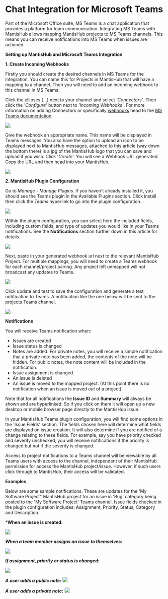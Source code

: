 # Chat Integration for Microsoft Teams

Part of the Microsoft Office suite, MS Teams is a chat application that provides a platform for team communication. Integrating MS Teams with MantisHub allows mapping MantisHub projects to MS Teams channels. This means you can receive notifications into MS Teams when issues are actioned. 

**Setting up MantisHub and Microsoft Teams Integration**

**1. Create Incoming Webhooks**

Firstly you should create the desired channels in MS Teams for the integration. You can name this for Projects in MantisHub that will have a mapping to a channel. Then you will need to add an incoming webhook to this channel in MS Teams. 

Click the ellipses (...) next to your channel and select *'Connectors'*. Then click the *'Configure'* button next to *'Incoming Webhooks'*. For more information on adding Connectors or specifically [webhooks](https://docs.microsoft.com/en-us/microsoftteams/office-365-custom-connectors#develop-custom-connectors) head to the [MS Teams documentation](https://docs.microsoft.com/en-us/microsoftteams/office-365-custom-connectors).

![](./images/msft_teams_1.png)

Give the webhook an appropriate name. This name will be displayed in Teams messages. You also have the option to upload an icon to be displayed next to MantisHub messages, attached to this article (way down the bottom there) is a jpg of the MantisHub logo that you can save and upload if you wish. Click '*Create*'. You will see a Webhook URL generated. Copy the URL and then head into your MantisHub. 

![](./images/msft_teams_2.png)

**2. MantisHub Plugin Configuration**

Go to *Manage - Manage Plugins*. If you haven't already installed it, you should see the Teams plugin in the Available Plugins section. Click install then click the *Teams* hyperlink to go into the plugin configuration. 

![](./images/msft_teams_3.png)

Within the plugin configuration, you can select here the included fields, including custom fields,  and type of updates you would like in your Teams notifications. See the **Notifications** section further down in this article for details.

![](./images/msft_teams_4.png)

Next, paste in your generated webhook url next to the relevant MantisHub Project. For multiple mappings, you will need to create a Teams webhook for each channel/project pairing. Any project left unmapped will not broadcast any updates to Teams. 

![](./images/msft_teams_5.png)

Click update and test to save the configuration and generate a test notification to Teams. A notification like the one below will be sent to the projects Teams channel.

![](./images/msft_teams_6.png)

**Notifications**

You will receive Teams notification when: 

- Issues are created
- Issue status is changed
- Notes are added. For private notes, you will receive a simple notification that a private note has been added, the contents of the note will be hidden. For public notes, the note content will be included in the notification.  
- Issue assignment is changed. 
- An issue is deleted
- An issue is moved *to* the mapped project. (At this point there is no notification when an issue is moved *out* of a project)

Note that for all notifications the **Issue ID** and **Summary** will always be shown and are hyperlinked. So if you click on them it will open up a new desktop or mobile browser page directly to the MantisHub issue. 

In your MantisHub Teams plugin configuration, you will find some options in the 'Issue Fields' section. The fields chosen here will determine what fields are displayed on issue creation. It will also determine if you are notified of a change relating to these fields. For example, say you have priority checked and severity unchecked, you will receive notifications if the priority is changed but not if the severity is changed. 

Access to project notifications to a Teams channel will be viewable by all Teams users with access to the channel, independent of their MantisHub permission for access the MantisHub project/issue. However, if such users click through to MantisHub, their access will be validated.

**Examples**

Below are some sample notifications. These are updates for the 'My Software Project" MantisHub project for an issue in 'Bug' category being posted to the 'My Software Project' Teams channel. Issue fields checked in the plugin configuration includes: Assignment, Priority, Status, Category and Description.

***When an issue is created:**

![](./images/msft_teams_7.png)

***When a team member assigns an issue to themselves:***

![](./images/msft_teams_8.png)

***If assignment, priority or status is changed:***

![](./images/msft_teams_9.png)

***A user adds a public note:***
![](./images/msft_teams_10.png)

***A user adds a private note:***
![](./images/msft_teams_11.png)
